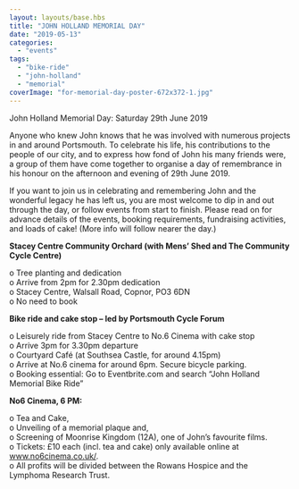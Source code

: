 ```yaml
---
layout: layouts/base.hbs
title: "JOHN HOLLAND MEMORIAL DAY"
date: "2019-05-13"
categories: 
  - "events"
tags: 
  - "bike-ride"
  - "john-holland"
  - "memorial"
coverImage: "for-memorial-day-poster-672x372-1.jpg"
---
```


John Holland Memorial Day: Saturday 29th June 2019

Anyone who knew John knows that he was involved with numerous projects in and around Portsmouth. To celebrate his life, his contributions to the people of our city, and to express how fond of John his many friends were, a group of them have come together to organise a day of remembrance in his honour on the afternoon and evening of 29th June 2019.

If you want to join us in celebrating and remembering John and the wonderful legacy he has left us, you are most welcome to dip in and out through the day, or follow events from start to finish. Please read on for advance details of the events, booking requirements, fundraising activities, and loads of cake! (More info will follow nearer the day.)

**Stacey Centre Community Orchard (with Mens’ Shed and The Community Cycle Centre)**

o Tree planting and dedication  
o Arrive from 2pm for 2.30pm dedication  
o Stacey Centre, Walsall Road, Copnor, PO3 6DN  
o No need to book

**Bike ride and cake stop – led by Portsmouth Cycle Forum**

o Leisurely ride from Stacey Centre to No.6 Cinema with cake stop  
o Arrive 3pm for 3.30pm departure  
o Courtyard Café (at Southsea Castle, for around 4.15pm)  
o Arrive at No.6 cinema for around 6pm. Secure bicycle parking.  
o Booking essential: Go to Eventbrite.com and search “John Holland Memorial Bike Ride”

**No6 Cinema, 6 PM:**

o Tea and Cake,  
o Unveiling of a memorial plaque and,  
o Screening of Moonrise Kingdom (12A), one of John’s favourite films.  
o Tickets: £10 each (incl. tea and cake) only available online at www.no6cinema.co.uk/.  
o All profits will be divided between the Rowans Hospice and the Lymphoma Research Trust.
